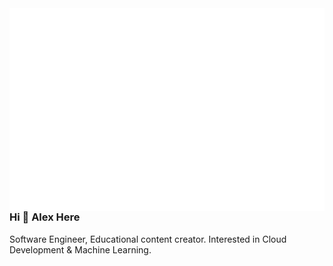 <img align="right" src="https://github.com/Allexandrero/allexandrero/blob/main/github-metrics.svg">

### Hi 👋 Alex Here

Software Engineer, Educational content creator. 
Interested in Cloud Development & Machine Learning. 
